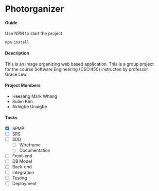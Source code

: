 # Photorganizer

#### Guide

Use NPM to start the project

```shell
npm install
```

#### Description

This is an image organizing web based application. This is a group project for the course Software Engineering (CSCI450) instructed by professor Grace Lew.

#### Project Members

- Heesang Mark Whang
- Subin Kim
- Akhigbe Unuigbe

#### Tasks

- [x] SPMP
- [ ] SRS
- [ ] SDD
  - [ ] Wireframe
  - [ ] Documentation
- [ ] Front-end
- [ ] DB Model
- [ ] Back-end
- [ ] Integration
- [ ] Testing
- [ ] Deployment
